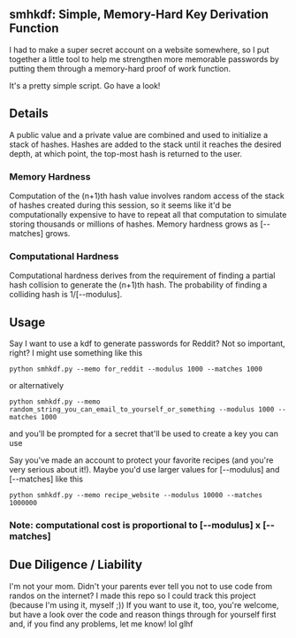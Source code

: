 
## smhkdf: Simple, Memory-Hard Key Derivation Function

I had to make a super secret account on a website somewhere, so I put together a little tool to help me strengthen more memorable passwords by putting them through a memory-hard proof of work function.

It's a pretty simple script. Go have a look!


## Details

A public value and a private value are combined and used to initialize a stack of hashes. Hashes are added to the stack until it reaches the desired depth, at which point, the top-most hash is returned to the user.

### Memory Hardness

Computation of the (n+1)th hash value involves random access of the stack of hashes created during this session, so it seems like it'd be computationally expensive to have to repeat all that computation to simulate storing thousands or millions of hashes. Memory hardness grows as [--matches] grows.

### Computational Hardness

Computational hardness derives from the requirement of finding a partial hash collision to generate the (n+1)th hash. The probability of finding a colliding hash is 1/[--modulus].

## Usage

Say I want to use a kdf to generate passwords for Reddit? Not so important, right? I might use something like this

	python smhkdf.py --memo for_reddit --modulus 1000 --matches 1000

or alternatively

	python smhkdf.py --memo random_string_you_can_email_to_yourself_or_something --modulus 1000 --matches 1000

and you'll be prompted for a secret that'll be used to create a key you can use

Say you've made an account to protect your favorite recipes (and you're very serious about it!). Maybe you'd use larger values for [--modulus] and [--matches] like this

	python smhkdf.py --memo recipe_website --modulus 10000 --matches 1000000

### Note: computational cost is proportional to [--modulus] x [--matches]

## Due Diligence / Liability

I'm not your mom. Didn't your parents ever tell you not to use code from randos on the internet? I made this repo so I could track this project (because I'm using it, myself ;)) If you want to use it, too, you're welcome, but have a look over the code and reason things through for yourself first and, if you find any problems, let me know! lol glhf